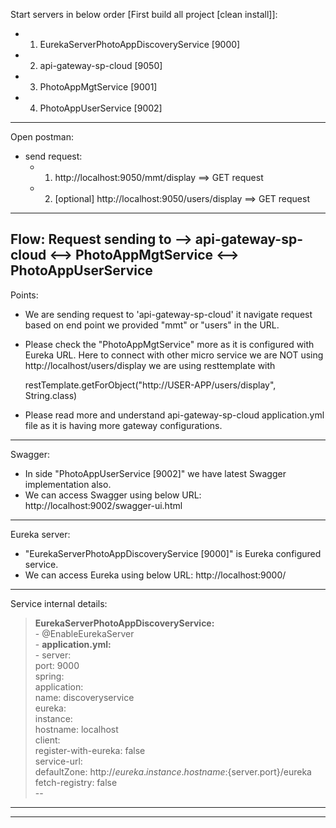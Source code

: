 
Start servers in below order [First build all project [clean install]]: 
- 1. EurekaServerPhotoAppDiscoveryService [9000]
- 2. api-gateway-sp-cloud [9050]
- 3. PhotoAppMgtService [9001]
- 4. PhotoAppUserService [9002]
------------------------------------------------------------------------------------------------------------
Open postman: 
- send request: 
	- 1. http://localhost:9050/mmt/display       ==> GET request
	- 2. [optional] http://localhost:9050/users/display       ==> GET request
------------------------------------------------------------------------------------------------------------
Flow: 
		Request sending to --> api-gateway-sp-cloud <--> PhotoAppMgtService <--> PhotoAppUserService
------------------------------------------------------------------------------------------------------------
Points:
- We are sending request to 'api-gateway-sp-cloud' it navigate request based on end point we provided "mmt" or "users" in the URL.
- Please check the  "PhotoAppMgtService" more as it is configured with Eureka URL.
	Here to connect with other micro service we are NOT using http://localhost/users/display we are using resttemplate with 
	
	restTemplate.getForObject("http://USER-APP/users/display", String.class)
- Please read more and understand api-gateway-sp-cloud application.yml file as it is having more gateway configurations.
------------------------------------------------------------------------------------------------------------
Swagger: 
- In side "PhotoAppUserService [9002]" we have latest Swagger implementation also.
- We can access Swagger using below URL: http://localhost:9002/swagger-ui.html
	
------------------------------------------------------------------------------------------------------------
Eureka server: 
- "EurekaServerPhotoAppDiscoveryService [9000]" is Eureka configured service.
- We can access Eureka using below URL: http://localhost:9000/
	
------------------------------------------------------------------------------------------------------------
Service internal details:  

>**EurekaServerPhotoAppDiscoveryService:**     		
	- @EnableEurekaServer    
	- **application.yml:**  
			- server:   
				  port: 9000  
				spring:   
				  application:   
					name: discoveryservice  
				eureka:   
				  instance:   
					hostname: localhost  
				  client:   
					register-with-eureka: false  
					service-url:   
					  defaultZone: http://${eureka.instance.hostname}:${server.port}/eureka  
					fetch-registry: false  
--
					
------------------------------------------------------------------------------------------------------------










------------------------------------------------------------------------------------------------------------				